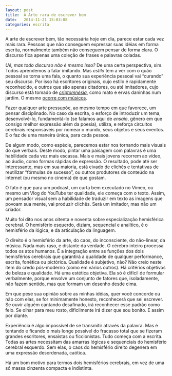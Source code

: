 ```yaml
---
layout: post
title:  A Arte rara de escrever bem
date:   2014-11-21 15:03:08
categories: escrita
---
```


A arte de escrever bem, tão necessária hoje em dia, parece estar cada vez mais rara. Pessoas que não conseguem expressar suas idéias em forma escrita, normalmente também não conseguem pensar de forma clara. O discurso fica apenas uma coleção de frases e palavras coladas. 

*Ué, mas todo discurso não é mesmo isso?* De uma certa perspectiva, sim. Todos aprendemos a falar imitando. Mas *estilo* tem a ver com o quão pessoal se torna uma fala, o quanto sua experiência pessoal vai “curando” seu discurso. Por isso há escritores originais, cujo estilo é rapidamente reconhecido, e outros que são apenas citadores, ou até imitadores, cujo discurso está tomado de [*criptomnésia*](http://fluxodopensamento.com/2013/06/criptomnesia/), como mato e ervas daninhas num jardim. O mesmo [ocorre com músicos](http://www.cifraclubnews.com.br/noticias/22291-mosico-processa-led-zeppelin-por-plagio-na-mosica-dazed-and-confused.html).

Fazer qualquer arte pressupõe, ao mesmo tempo em que favorece, um pensar disciplinado. No caso da escrita, o esforço de introduzir um tema, desenvolvê-lo, fundamentá-lo (se falamos aqui de *ensaio*, gênero em que consigo melhor expressão além da poesia), utiliza, e reforça circuitos cerebrais responsáveis por nomear o mundo, seus objetos e seus eventos. E o faz de uma maneira única, para cada pessoa. 

De algum modo, como espécie, parecemos estar nos tornando mais visuais do que verbais. Deste modo, pintar uma paisagem com palavras é uma habilidade cada vez mais escassa. Mais e mais jovens recorrem ao vídeo, ao áudio, como formas rápidas de expressão. O resultado, pode até ser interessante, mas em sua maioria, está eivado de clichês e tentativas de reutilizar “fórmulas de sucesso”, ou outros produtores de conteúdo na internet (ou mesmo no cinema) de que gostam.

O fato é que para um podcast, um curta bem executado no Vimeo, ou mesmo um Vlog do YouTube ter qualidade, ele começa com o texto. Assim, um pensador visual sem a habilidade de traduzir em texto as imagens que povoam sua mente, vai produzir clichês. Será um imitador, mas não um criador. 

Muito foi dito nos anos oitenta e noventa sobre especialização hemisférica cerebral. O hemisfério esquerdo, diziam, sequencial e analítico, é o hemisfério da lógica, e da articulação da linguagem.

O direito é o hemisfério da arte, do caos, do inconsciente, do não-linear, da música. Nada mais raso, e distante da verdade. O cérebro inteiro processa todos os atos humanos. É a integração entre as funções dos dois hemisférios cerebrais que garantirá a qualidade de qualquer performance, escrita, fonética ou pictórica. Qualidade é subjetivo, não? Não creio neste item do credo pós-moderno (como em vários outros). Há critérios objetivos de beleza e qualidade. Há uma estética objetiva. Ela só é difícil de formular verbalmente, porque envolve um conjunto de fatores que, isoladamente, não fazem sentido, mas que formam um desenho desde cima.

Em que pese sua opinião sobre as minhas idéias, quer você concorde ou não com elas, se for minimamente honesto, reconhecerá que sei escrever. Se ouvir alguém cantando desafinado, irá reconhecer esse padrão como feio. Se olhar para meu rosto, dificilmente irá dizer que sou bonito. E assim por diante. 

Experiência é algo impossível de se transmitir através da palavra. Mas é tentando e ficando o mais longe possível do fracasso total que se fizeram grandes escritores, ensaístas ou ficcionistas. Tudo começa com a escrita. Todas as artes necessitam das amarras lógicas e sequenciais do hemisfério cerebral esquerdo. Sem elas, o caos do hemisfério direito degenera em uma expressão desordenada, caótica.

Há um bom motivo para termos dois hemisférios cerebrais, em vez de uma só massa cinzenta compacta e indistinta. 